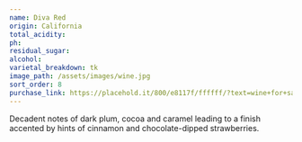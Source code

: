 ```yaml
---
name: Diva Red
origin: California
total_acidity:
ph:
residual_sugar:
alcohol:
varietal_breakdown: tk
image_path: /assets/images/wine.jpg
sort_order: 8
purchase_link: https://placehold.it/800/e8117f/ffffff/?text=wine+for+sale
---
```


Decadent notes of dark plum, cocoa and caramel leading to a finish accented by hints of cinnamon and chocolate-dipped strawberries.